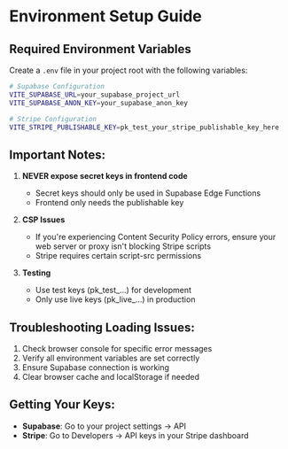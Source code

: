 # Environment Setup Guide

## Required Environment Variables

Create a `.env` file in your project root with the following variables:

```bash
# Supabase Configuration
VITE_SUPABASE_URL=your_supabase_project_url
VITE_SUPABASE_ANON_KEY=your_supabase_anon_key

# Stripe Configuration
VITE_STRIPE_PUBLISHABLE_KEY=pk_test_your_stripe_publishable_key_here
```

## Important Notes:

1. **NEVER expose secret keys in frontend code**
   - Secret keys should only be used in Supabase Edge Functions
   - Frontend only needs the publishable key

2. **CSP Issues**
   - If you're experiencing Content Security Policy errors, ensure your web server or proxy isn't blocking Stripe scripts
   - Stripe requires certain script-src permissions

3. **Testing**
   - Use test keys (pk_test_...) for development
   - Only use live keys (pk_live_...) in production

## Troubleshooting Loading Issues:

1. Check browser console for specific error messages
2. Verify all environment variables are set correctly
3. Ensure Supabase connection is working
4. Clear browser cache and localStorage if needed

## Getting Your Keys:

- **Supabase**: Go to your project settings → API
- **Stripe**: Go to Developers → API keys in your Stripe dashboard 